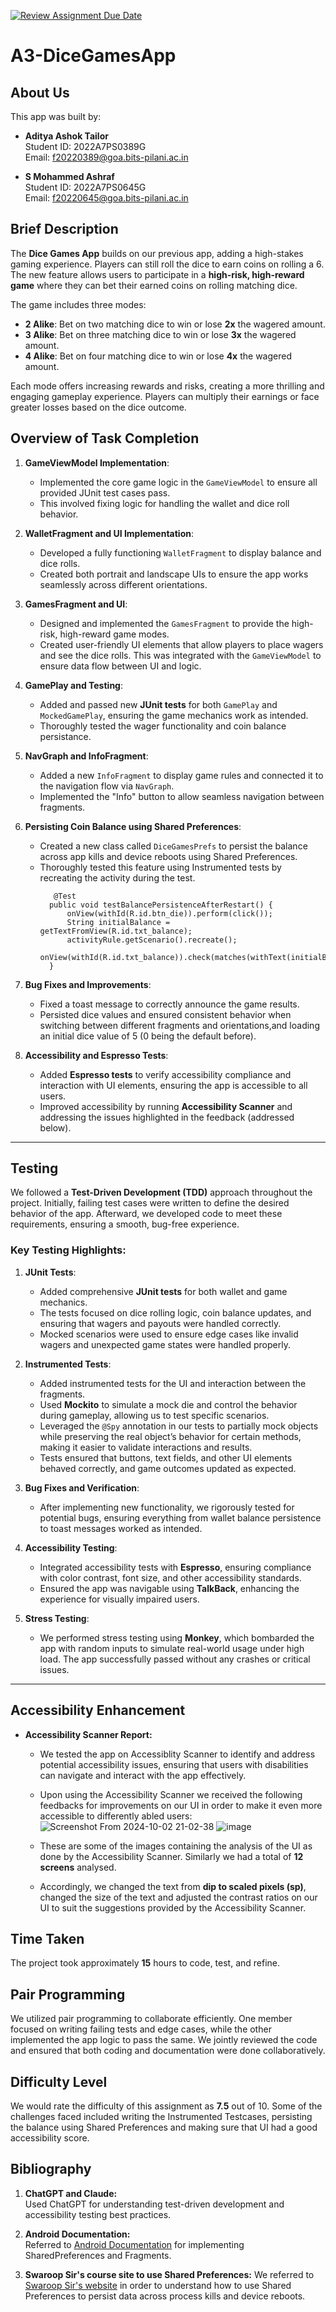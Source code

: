 [![Review Assignment Due Date](https://classroom.github.com/assets/deadline-readme-button-22041afd0340ce965d47ae6ef1cefeee28c7c493a6346c4f15d667ab976d596c.svg)](https://classroom.github.com/a/h3RlyAsJ)
# A3-DiceGamesApp

## About Us

This app was built by:

- **Aditya Ashok Tailor**  
  Student ID: 2022A7PS0389G  
  Email: [f20220389@goa.bits-pilani.ac.in](mailto:f20220389@goa.bits-pilani.ac.in)

- **S Mohammed Ashraf**  
  Student ID: 2022A7PS0645G  
  Email: [f20220645@goa.bits-pilani.ac.in](mailto:f20220645@goa.bits-pilani.ac.in)



## Brief Description

The **Dice Games App** builds on our previous app, adding a high-stakes gaming experience. Players can still roll the dice to earn coins on rolling a 6. The new feature allows users to participate in a **high-risk, high-reward game** where they can bet their earned coins on rolling matching dice.

The game includes three modes:

- **2 Alike**: Bet on two matching dice to win or lose **2x** the wagered amount.
- **3 Alike**: Bet on three matching dice to win or lose **3x** the wagered amount.
- **4 Alike**: Bet on four matching dice to win or lose **4x** the wagered amount.

Each mode offers increasing rewards and risks, creating a more thrilling and engaging gameplay experience. Players can multiply their earnings or face greater losses based on the dice outcome.

  
## Overview of Task Completion

1. **GameViewModel Implementation**:
    - Implemented the core game logic in the `GameViewModel` to ensure all provided JUnit test cases pass.
    - This involved fixing logic for handling the wallet and dice roll behavior.

2. **WalletFragment and UI Implementation**:
    - Developed a fully functioning `WalletFragment` to  display balance and dice rolls.
    - Created both portrait and landscape UIs to ensure the app works seamlessly across different orientations.
    
3. **GamesFragment and UI**:
    - Designed and implemented the `GamesFragment` to provide the high-risk, high-reward game modes.
    - Created user-friendly UI elements that allow players to place wagers and see the dice rolls. This was integrated with the `GameViewModel` to ensure data flow between UI and logic.

4. **GamePlay and Testing**:
    - Added and passed new **JUnit tests** for both `GamePlay` and `MockedGamePlay`, ensuring the game mechanics work as intended. 
    - Thoroughly tested the wager functionality and coin balance persistance.
  
5. **NavGraph and InfoFragment**:
    - Added a new `InfoFragment` to display game rules and connected it to the navigation flow via `NavGraph`.
    - Implemented the "Info" button to allow seamless navigation between fragments.

6. **Persisting Coin Balance using Shared Preferences**:
    - Created a new class called `DiceGamesPrefs` to persist the balance across app kills and device reboots using Shared Preferences.
    - Thoroughly tested this feature using Instrumented tests by recreating the activity during the test.
      ```{
         @Test
        public void testBalancePersistenceAfterRestart() {
            onView(withId(R.id.btn_die)).perform(click());
            String initialBalance = getTextFromView(R.id.txt_balance);
            activityRule.getScenario().recreate(); 
            onView(withId(R.id.txt_balance)).check(matches(withText(initialBalance)));
        }
8. **Bug Fixes and Improvements**:
    - Fixed a toast message to correctly announce the game results.
    - Persisted dice values and ensured consistent behavior when switching between different fragments and orientations,and loading an initial dice value of 5 (0 being the default before).
  
9. **Accessibility and Espresso Tests**:
    - Added **Espresso tests** to verify accessibility compliance and interaction with UI elements, ensuring the app is accessible to all users.
    - Improved accessibility by running **Accessibility Scanner** and addressing the issues highlighted in the feedback (addressed below).

---

## Testing

We followed a **Test-Driven Development (TDD)** approach throughout the project. Initially, failing test cases were written to define the desired behavior of the app. Afterward, we developed code to meet these requirements, ensuring a smooth, bug-free experience.

### Key Testing Highlights:

1. **JUnit Tests**:
    - Added comprehensive **JUnit tests** for both wallet and game mechanics.
    - The tests focused on dice rolling logic, coin balance updates, and ensuring that wagers and payouts were handled correctly.
    - Mocked scenarios were used to ensure edge cases like invalid wagers and unexpected game states were handled properly.

2. **Instrumented Tests**:
    - Added instrumented tests for the UI and interaction between the fragments.
    - Used **Mockito** to simulate a mock die and control the behavior during gameplay, allowing us to test specific scenarios.
    - Leveraged the `@Spy` annotation in our tests to partially mock objects while preserving the real object’s behavior for certain methods, making it easier to validate interactions and results.
    - Tests ensured that buttons, text fields, and other UI elements behaved correctly, and game outcomes updated as expected.

3. **Bug Fixes and Verification**:
    - After implementing new functionality, we rigorously tested for potential bugs, ensuring everything from wallet balance persistence to toast messages worked as intended.
    

4. **Accessibility Testing**:
    - Integrated accessibility tests with **Espresso**, ensuring compliance with color contrast, font size, and other accessibility standards.
    - Ensured the app was navigable using **TalkBack**, enhancing the experience for visually impaired users.

5. **Stress Testing**:  
   - We performed stress testing using **Monkey**, which bombarded the app with random inputs to simulate real-world usage under high load. The app successfully passed without any crashes or critical issues.
---

## Accessibility Enhancement  
- **Accessibility Scanner Report:**
    - We tested the app on Accessiblity Scanner to identify and address potential accessibility issues, ensuring that users with disabilities can navigate and interact with the app effectively.
    - Upon using the Accessibility Scanner we received the following feedbacks for improvements on our UI in order to make it even more accessible to differently abled users:
![Screenshot From 2024-10-02 21-02-38](https://github.com/user-attachments/assets/7568afd7-de88-46a9-b7b3-b5f7e79c1843)
![image](https://github.com/user-attachments/assets/1a95c525-6502-4400-a0a8-c74d39ac2e40)




    - These are some of the images containing the analysis of the UI as done by the Accessibility Scanner. Similarly we had a total of **12 screens** analysed.

    - Accordingly, we changed the text from **dip to scaled pixels (sp)**, changed the size of the text and adjusted the contrast ratios on our UI to suit the suggestions provided by the Accessibility Scanner.

    
 

## Time Taken

The project took approximately **15** hours to code, test, and refine.

## Pair Programming

We utilized pair programming to collaborate efficiently. One member focused on writing failing tests and edge cases, while the other implemented the app logic to pass the same. We jointly reviewed the code and ensured that both coding and documentation were done collaboratively.

## Difficulty Level

We would rate the difficulty of this assignment as **7.5** out of 10. Some of the challenges faced included writing the Instrumented Testcases, persisting the balance using Shared Preferences and making sure that UI had a good accessibility score.

## Bibliography

1. **ChatGPT and Claude:**  
   Used ChatGPT for understanding test-driven development and accessibility testing best practices.
   
2. **Android Documentation:**  
   Referred to [Android Documentation](https://developer.android.com/docs) for implementing SharedPreferences and Fragments.
   
3. **Swaroop Sir's course site to use Shared Preferences:**
   We referred to [Swaroop Sir's website](https://swaroopjoshi.in/courses/mobile-app-dev/09-persistent-data/) in order to understand how to use Shared Preferences to persist data across process kills and device reboots.
